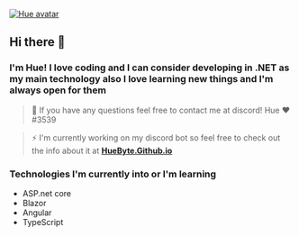 <a href="https://huebyte.github.io/" title="Avatar" alt="Hue's avatar"><img src="https://i.pinimg.com/originals/44/b5/f8/44b5f828f4d32585f7a66f01e673ee32.png" title="Hue" alt="Hue avatar"></a>
## Hi there 👋
### I'm Hue! I love coding and I can consider developing in .NET as my main technology also I love learning new things and I'm always open for them

> 💬 If you have any questions feel free to contact me at discord! Hue ❤#3539

> ⚡ I'm currently working on my discord bot so feel free to check out the info about it at <a href="https://huebyte.github.io/Bot" target="_blank">**HueByte.Github.io**</a>

### Technologies I'm currently into or I'm learning 

- ASP.net core
- Blazor
- Angular 
- TypeScript 
